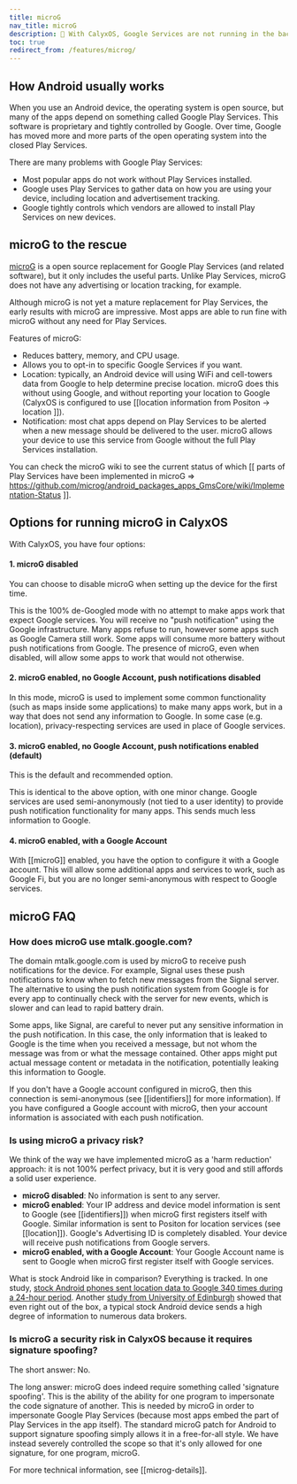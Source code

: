 ```yaml
---
title: microG
nav_title: microG
description: 🧘 With CalyxOS, Google Services are not running in the background, continually uploading your data and location to the Google servers.
toc: true
redirect_from: /features/microg/
---
```


## How Android usually works

When you use an Android device, the operating system is open source, but many of the apps depend on something called Google Play Services. This software is proprietary and tightly controlled by Google. Over time, Google has moved more and more parts of the open operating system into the closed Play Services.

There are many problems with Google Play Services:

* Most popular apps do not work without Play Services installed.
* Google uses Play Services to gather data on how you are using your device, including location and advertisement tracking.
* Google tightly controls which vendors are allowed to install Play Services on new devices.

## microG to the rescue

[microG](https://microg.org) is a open source replacement for Google Play Services (and related software), but it only includes the useful parts. Unlike Play Services, microG does not have any advertising or location tracking, for example.

Although microG is not yet a mature replacement for Play Services, the early results with microG are impressive. Most apps are able to run fine with microG without any need for Play Services.

Features of microG:

* Reduces battery, memory, and CPU usage.
* Allows you to opt-in to specific Google Services if you want.
* Location: typically, an Android device will using WiFi and cell-towers data from Google to help determine precise location. microG does this without using Google, and without reporting your location to Google (CalyxOS is configured to use [[location information from Positon -> location ]]).
* Notification: most chat apps depend on Play Services to be alerted when a new message should be delivered to the user. microG allows your device to use this service from Google without the full Play Services installation.

You can check the microG wiki to see the current status of which [[ parts of Play Services have been implemented in microG => https://github.com/microg/android_packages_apps_GmsCore/wiki/Implementation-Status ]].

## Options for running microG in CalyxOS

With CalyxOS, you have four options:

#### 1. microG disabled

You can choose to disable microG when setting up the device for the first time.

This is the 100% de-Googled mode with no attempt to make apps work that expect Google services. You will receive no "push notification" using the Google infrastructure. Many apps refuse to run, however some apps such as Google Camera still work. Some apps will consume more battery without push notifications from Google. The presence of microG, even when disabled, will allow some apps to work that would not otherwise.

#### 2. microG enabled, no Google Account, push notifications disabled

In this mode, microG is used to implement some common functionality (such as maps inside some applications) to make many apps work, but in a way that does not send any information to Google. In some case (e.g. location),
privacy-respecting services are used in place of Google services.

#### 3. microG enabled, no Google Account, push notifications enabled (default)

This is the default and recommended option.

This is identical to the above option, with one minor change. Google services are used semi-anonymously (not tied to a user identity) to provide push notification functionality for many apps. This sends much less information to Google.

#### 4. microG enabled, with a Google Account

With [[microG]] enabled, you have the option to configure it with a Google account. This will allow some additional apps and services to work, such as Google Fi, but you are no longer semi-anonymous with respect to Google services.

## microG FAQ

### How does microG use mtalk.google.com?

The domain mtalk.google.com is used by microG to receive push notifications for the device. For example, Signal uses these push notifications to know when to fetch new messages from the Signal server. The alternative to using the push notification system from Google is for every app to continually check with the server for new events, which is slower and can lead to rapid battery drain.

Some apps, like Signal, are careful to never put any sensitive information in the push notification. In this case, the only information that is leaked to Google is the time when you received a message, but not whom the message was from or what the message contained. Other apps might put actual message content or metadata in the notification, potentially leaking this information to Google.

If you don't have a Google account configured in microG, then this connection is semi-anonymous (see [[identifiers]] for more information). If you have configured a Google account with microG, then your account information is associated with each push notification.

### Is using microG a privacy risk?

We think of the way we have implemented microG as a 'harm reduction' approach: it is not 100% perfect privacy, but it is very good and still affords a solid user experience.

* **microG disabled**: No information is sent to any server.
* **microG enabled**: Your IP address and device model information is sent to Google (see [[identifiers]]) when microG first registers itself with Google. Similar information is sent to Positon for location services (see [[location]]). Google's Advertising ID is completely disabled. Your device will receive push notifications from Google servers.
* **microG enabled, with a Google Account**: Your Google Account name is sent to Google when microG first register itself with Google services.

What is stock Android like in comparison? Everything is tracked. In one study, [stock Android phones sent location data to Google 340 times during a 24-hour period](https://digitalcontentnext.org/wp-content/uploads/2018/08/DCN-Google-Data-Collection-Paper.pdf). Another [study from University of Edinburgh](https://www.scss.tcd.ie/Doug.Leith/Android_privacy_report.pdf) showed that even right out of the box, a typical stock Android device sends a high degree of information to numerous data brokers.

### Is microG a security risk in CalyxOS because it requires signature spoofing?

The short answer: No.

The long answer: microG does indeed require something called 'signature spoofing'. This is the ability of the ability for one program to impersonate the code signature of another. This is needed by microG in order to impersonate Google Play Services (because most apps embed the part of Play Services in the app itself). The standard microG patch for Android to support signature spoofing simply allows it in a free-for-all style. We have instead severely controlled the scope so that it's only allowed for one signature, for one program, microG.

For more technical information, see [[microg-details]].
